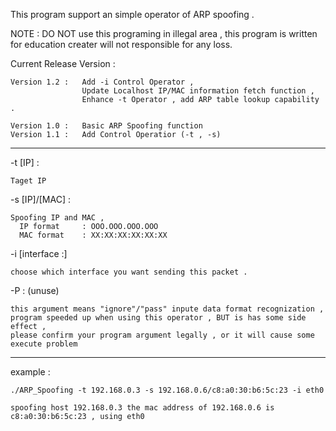 This program support an simple operator of ARP spoofing .

NOTE : 	DO NOT use this programing in illegal area , this program is written for education creater will not responsible for any loss.

Current Release Version :

	Version 1.2 :   Add -i Control Operator ,
        	        Update Localhost IP/MAC information fetch function ,
                	Enhance -t Operator , add ARP table lookup capability .

	Version 1.0 :   Basic ARP Spoofing function
	Version 1.1 :   Add Control Operatior (-t , -s)

************************************************************************************************

-t [IP] : 

	Taget IP

-s [IP]/[MAC] : 

	Spoofing IP and MAC , 
	  IP format 	: OOO.OOO.OOO.OOO
	  MAC format 	: XX:XX:XX:XX:XX:XX


-i [interface :]

	choose which interface you want sending this packet .

-P : (unuse)

	this argument means "ignore"/"pass" inpute data format recognization ,
	program speeded up when using this operator , BUT is has some side effect ,
	please confirm your program argument legally , or it will cause some execute problem

************************************************************************************************

example :

	./ARP_Spoofing -t 192.168.0.3 -s 192.168.0.6/c8:a0:30:b6:5c:23 -i eth0

	spoofing host 192.168.0.3 the mac address of 192.168.0.6 is c8:a0:30:b6:5c:23 , using eth0
